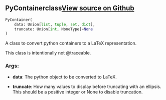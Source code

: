 ## PyContainer<span class="tag">class</span><a class="sourcelink" href=https://github.com/fastestimator/fastestimator/blob/r1.1/fastestimator/util/latex_util.py/#L39-L65>View source on Github</a>
```python
PyContainer(
	data: Union[list, tuple, set, dict],
	truncate: Union[int, NoneType]=None
)
```
A class to convert python containers to a LaTeX representation.

This class is intentionally not @traceable.


<h3>Args:</h3>


* **data**: The python object to be converted to LaTeX.

* **truncate**: How many values to display before truncating with an ellipsis. This should be a positive integer or None to disable truncation.

